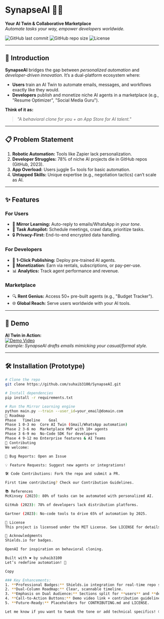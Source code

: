 # SynapseAI 🤖💡
**Your AI Twin & Collaborative Marketplace**  
*Automate tasks your way, empower developers worldwide.*  

![GitHub last commit](https://img.shields.io/github/last-commit/suhaib3100/SynapseAI?style=flat-square)
![GitHub repo size](https://img.shields.io/github/repo-size/suhaib3100/SynapseAI?style=flat-square)
![License](https://img.shields.io/badge/License-MIT-blue?style=flat-square)

---

## 🚀 Introduction  
**SynapseAI** bridges the gap between *personalized automation* and *developer-driven innovation*. It’s a dual-platform ecosystem where:  
- **Users** train an AI Twin to automate emails, messages, and workflows exactly like they would.  
- **Developers** publish and monetize niche AI agents in a marketplace (e.g., "Resume Optimizer", "Social Media Guru").  

**Think of it as:**  
> *"A behavioral clone for you + an App Store for AI talent."*  

---

## 📋 Problem Statement  
1. **Robotic Automation:** Tools like Zapier lack personalization.  
2. **Developer Struggles:** 78% of niche AI projects die in GitHub repos (GitHub, 2023).  
3. **App Overload:** Users juggle 5+ tools for basic automation.  
4. **Untapped Skills:** Unique expertise (e.g., negotiation tactics) can’t scale as AI.  

---

## ✨ Features  
### **For Users**  
- 🧠 **Mirror Learning:** Auto-reply to emails/WhatsApp in *your tone*.  
- 🤖 **Task Autopilot:** Schedule meetings, crawl data, prioritize tasks.  
- 🔒 **Privacy-First:** End-to-end encrypted data handling.  

### **For Developers**  
- 🚀 **1-Click Publishing:** Deploy pre-trained AI agents.  
- 💸 **Monetization:** Earn via rentals, subscriptions, or pay-per-use.  
- 📊 **Analytics:** Track agent performance and revenue.  

### **Marketplace**  
- 🔍 **Rent Genius:** Access 50+ pre-built agents (e.g., "Budget Tracker").  
- 🌐 **Global Reach:** Serve users worldwide with your AI tools.  

---

## 🎥 Demo  
**AI Twin in Action:**  
[![Demo Video](https://img.shields.io/badge/View-Demo_Video-red?style=for-the-badge)](https://youtu.be/your-demo-link)  
*Example: SynapseAI drafts emails mimicking your casual/formal style.*  

---

## 🛠️ Installation (Prototype)  
```bash
# Clone the repo
git clone https://github.com/suhaib3100/SynapseAI.git

# Install dependencies
pip install -r requirements.txt

# Run the Mirror Learning engine
python main.py --train --user_id=your_email@domain.com
📅 Roadmap
Phase	Timeline	Goal
Phase 1	0-3 mo	Core AI Twin (Gmail/WhatsApp automation)
Phase 2	3-6 mo	Marketplace MVP with 10+ agents
Phase 3	6-9 mo	No-Code SDK for developers
Phase 4	9-12 mo	Enterprise features & AI Teams
🤝 Contributing
We welcome:

🐛 Bug Reports: Open an Issue

💡 Feature Requests: Suggest new agents or integrations!

🛠️ Code Contributions: Fork the repo and submit a PR.

First time contributing? Check our Contribution Guidelines.

📚 References
McKinsey (2023): 80% of tasks can be automated with personalized AI.

GitHub (2023): 78% of developers lack distribution platforms.

Gartner (2023): No-code tools to drive 65% of automation by 2025.

📜 License
This project is licensed under the MIT License. See LICENSE for details.

🙏 Acknowledgments
Shields.io for badges.

OpenAI for inspiration on behavioral cloning.

Built with ❤️ by suhaib3100
Let’s redefine automation! 🚀

Copy

### Key Enhancements:
1. **Professional Badges:** Shields.io integration for real-time repo stats.  
2. **Dual-Column Roadmap:** Clear, scannable timeline.  
3. **Emphasis on Dual Audience:** Sections split for **users** and **developers**.  
4. **Call-to-Action Buttons:** Demo video link + contribution guidelines.  
5. **Future-Ready:** Placeholders for CONTRIBUTING.md and LICENSE.  

Let me know if you want to tweak the tone or add technical specifics! 😊
